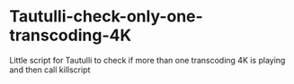 # Tautulli-check-only-one-transcoding-4K
Little script for Tautulli to check if more than one transcoding 4K is playing and then call killscript
